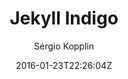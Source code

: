 ---
title: "Jekyll Indigo"
github: https://github.com/sergiokopplin/indigo
demo: http://sergiokopplin.github.io/indigo/
author: Sérgio Kopplin
ssg:
  - Jekyll
cms:
  - No Cms
date: 2016-01-23T22:26:04Z
github_branch: gh-pages
---